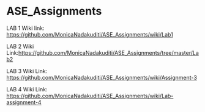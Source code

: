 # ASE_Assignments

LAB 1
Wiki link: https://github.com/MonicaNadakuditi/ASE_Assignments/wiki/Lab1


LAB 2
Wiki Link:https://github.com/MonicaNadakuditi/ASE_Assignments/tree/master/Lab2

LAB 3
Wiki Link: https://github.com/MonicaNadakuditi/ASE_Assignments/wiki/Assignment-3


LAB 4
Wiki Link:  https://github.com/MonicaNadakuditi/ASE_Assignments/wiki/Lab-assignment-4

